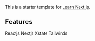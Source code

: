 This is a starter template for [Learn Next.js](https://nextjs.org/learn).

## Features

Reactjs
Nextjs
Xstate
Tailwinds